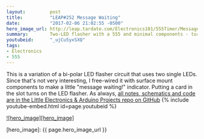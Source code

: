 ```yaml
---
layout:         post
title:          "LEAP#252 Message Waiting"
date:           "2017-02-06 21:02:55 -0500"
hero_image_url: http://leap.tardate.com/Electronics101/555Timer/MessageWaiting/assets/MessageWaiting_build.jpg
summary:        Two-LED flasher with a 555 and minimal components - turned into a "message waiting" indicator with some free-wired SMD construction.
youtubeid:      "_ujCu5yxSXQ"
tags:
- Electronics
- 555
---
```


This is a variation of a bi-polar LED flasher circuit that uses two single LEDs. Since that's not very interesting, I free-wired it with surface mount components to make a little "message waiting!" indicator. Putting a card in the slot turns on the LED flasher.
As always, [all notes, schematics and code are in the Little Electronics & Arduino Projects repo on GitHub][project]
{% include youtube-embed.html id=page.youtubeid %}

[![hero_image][hero_image]][project]

[leap]: http://leap.tardate.com
[project]: https://github.com/tardate/LittleArduinoProjects/tree/master/Electronics101/555Timer/MessageWaiting
[hero_image]: {{ page.hero_image_url }}
